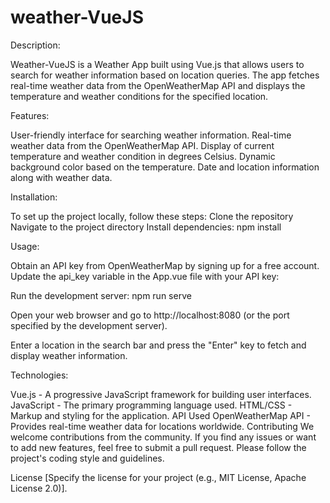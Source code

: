 # weather-VueJS

Description:

Weather-VueJS is a Weather App built using Vue.js that allows users to search for weather information based on location queries. The app fetches real-time weather data from the OpenWeatherMap API and displays the temperature and weather conditions for the specified location.

Features:

User-friendly interface for searching weather information.
Real-time weather data from the OpenWeatherMap API.
Display of current temperature and weather condition in degrees Celsius.
Dynamic background color based on the temperature.
Date and location information along with weather data.

Installation:

To set up the project locally, follow these steps:
Clone the repository
Navigate to the project directory
Install dependencies: npm install

Usage:

Obtain an API key from OpenWeatherMap by signing up for a free account.
Update the api_key variable in the App.vue file with your API key:

Run the development server: npm run serve

Open your web browser and go to http://localhost:8080 (or the port specified by the development server).

Enter a location in the search bar and press the "Enter" key to fetch and display weather information.

Technologies:

Vue.js - A progressive JavaScript framework for building user interfaces.
JavaScript - The primary programming language used.
HTML/CSS - Markup and styling for the application.
API Used
OpenWeatherMap API - Provides real-time weather data for locations worldwide.
Contributing
We welcome contributions from the community. If you find any issues or want to add new features, feel free to submit a pull request. Please follow the project's coding style and guidelines.

License
[Specify the license for your project (e.g., MIT License, Apache License 2.0)].
